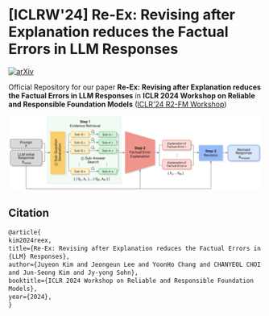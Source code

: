 # [ICLRW'24] Re-Ex: Revising after Explanation reduces the Factual Errors in LLM Responses
[![arXiv](https://img.shields.io/badge/arXiv-2402.17097-b31b1b.svg?style=plastic)](https://arxiv.org/abs/2402.17097)

Official Repository for our paper  **Re-Ex: Revising after Explanation reduces the Factual Errors in LLM Responses** in **ICLR 2024 Workshop on Reliable and Responsible Foundation Models** ([ICLR'24 R2-FM Workshop](https://iclr-r2fm.github.io))

<img src="image/figure.jpg" alt="Alt Text"  width="1000"/>

## Citation
```
@article{
kim2024reex,
title={Re-Ex: Revising after Explanation reduces the Factual Errors in {LLM} Responses},
author={Juyeon Kim and Jeongeun Lee and YoonHo Chang and CHANYEOL CHOI and Jun-Seong Kim and Jy-yong Sohn},
booktitle={ICLR 2024 Workshop on Reliable and Responsible Foundation Models},
year={2024},
}
```
